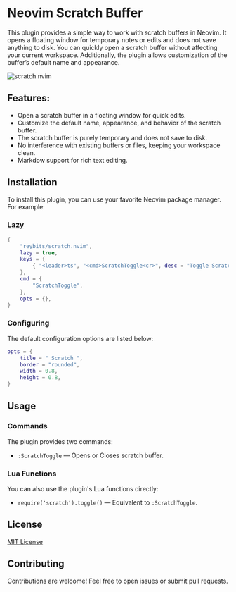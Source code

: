 # Neovim Scratch Buffer

This plugin provides a simple way to work with scratch buffers in Neovim.
It opens a floating window for temporary notes or edits and does not save
anything to disk. You can quickly open a scratch buffer without affecting
your current workspace. Additionally, the plugin allows customization of
the buffer’s default name and appearance.

![scratch.nvim](https://github.com/user-attachments/assets/89a154a0-96d7-4a04-916e-0ca8883f8a03)

## Features:

- Open a scratch buffer in a floating window for quick edits.
- Customize the default name, appearance, and behavior of the scratch buffer.
- The scratch buffer is purely temporary and does not save to disk.
- No interference with existing buffers or files, keeping your workspace clean.
- Markdow support for rich text editing.

## Installation

To install this plugin, you can use your favorite Neovim package manager. For example:

### [Lazy](https://github.com/folke/lazy.nvim)

```lua
{
    "reybits/scratch.nvim",
    lazy = true,
    keys = {
        { "<leader>ts", "<cmd>ScratchToggle<cr>", desc = "Toggle Scratch Buffer" },
    },
    cmd = {
        "ScratchToggle",
    },
    opts = {},
}
```

### Configuring

The default configuration options are listed below:

```lua
opts = {
    title = " Scratch ",
    border = "rounded",
    width = 0.8,
    height = 0.8,
}
```

## Usage

### Commands

The plugin provides two commands:

- `:ScratchToggle` — Opens or Closes scratch buffer.

### Lua Functions

You can also use the plugin's Lua functions directly:

- `require('scratch').toggle()` — Equivalent to `:ScratchToggle`.

## License

[MIT License](LICENSE)

## Contributing

Contributions are welcome! Feel free to open issues or submit pull requests.
